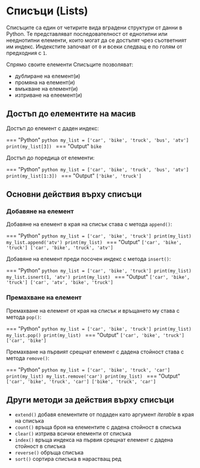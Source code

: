 # Списъци (Lists)

Списъците са един от четирите вида вградени структури от данни в Python. Те представляват последователност от еднотипни или нееднотипни елементи, които могат да се достъпят чрез съответният им индекс. Индекстите започват от `0` и всеки следващ е по голям от предходния с `1`.

Спрямо своите елементи Списъците позволяват:

-  дублиране на елемент(и)
-  промяна на елемент(и)
-  вмъкване на елемент(и)
-  изтриване на елеемент(и)

## Достъп до елементите на масив  

Достъп до елемент с даден индекс:

=== "Python"
    ```python
    my_list = ['car', 'bike', 'truck', 'bus', 'atv']
    print(my_list[3])
    ```
=== "Output"
    ```
    bike
    ```

Достъп до поредица от елементи:

=== "Python"
    ```python
    my_list = ['car', 'bike', 'truck', 'bus', 'atv']
    print(my_list[1:3])
    ```
=== "Output"
    ```
    ['bike', 'truck']
    ``` 

## Основни действия върху списъци

### Добавяне на елемент

Добавяне на елемент в края на списък става с метода `append()`:

=== "Python"
    ```python
    my_list = ['car', 'bike', 'truck']
    print(my_list)
    my_list.append('atv')
    print(my_list)
    ```
=== "Output"
    ```
    ['car', 'bike', 'truck']
    ['car', 'bike', 'truck', 'atv']
    ```

Добавяне на елемент преди посочен индекс с метода `insert()`:

=== "Python"
    ```python
    my_list = ['car', 'bike', 'truck']
    print(my_list)
    my_list.isnert(1, 'atv')
    print(my_list)
    ```
=== "Output"
    ```
    ['car', 'bike', 'truck']
    ['car', 'atv', 'bike', 'truck']
    ``` 

### Премахване на елемент

Премахване на елемент от края на списък и връщането му става с метода `pop()`:

=== "Python"
    ```python
    my_list = ['car', 'bike', 'truck']
    print(my_list)
    my_list.pop()
    print(my_list)
    ```
=== "Output"
    ```
    ['car', 'bike', 'truck']
    ['car', 'bike']
    ``` 

Премахване на първият срещнат елемент с дадена стойност става с метода `remove()`:

=== "Python"
    ```python
    my_list = ['car', 'bike', 'truck', 'car']
    print(my_list)
    my_list.remove('car')
    print(my_list)
    ```
=== "Output"
    ```
    ['car', 'bike', 'truck', 'car']
    ['bike', 'truck', 'car']
    ```

## Други методи за действия върху списъци

 - `extend()` добавя елементите от подаден като аргумент *iterable* в края на списъка
 - `count()` връща броя на елементите с дадена стойност в списъка
 - `clear()` изтрива всички елементи от списъка
 - `index()` връща индекса на първия срещнат елемент с дадена стойност в списъка
 - `reverse()` обръща списъка
 - `sort()` сортира списъка в нарастващ ред
